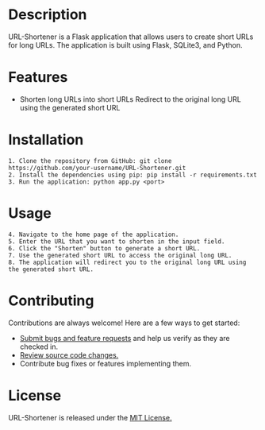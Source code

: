 # Description

URL-Shortener is a Flask application that allows users to create short URLs for long URLs. The application is built using Flask, SQLite3, and Python.

# Features

- Shorten long URLs into short URLs
    Redirect to the original long URL using the generated short URL

# Installation

    1. Clone the repository from GitHub: git clone https://github.com/your-username/URL-Shortener.git
    2. Install the dependencies using pip: pip install -r requirements.txt
    3. Run the application: python app.py <port>

# Usage

    4. Navigate to the home page of the application.
    5. Enter the URL that you want to shorten in the input field.
    6. Click the "Shorten" button to generate a short URL.
    7. Use the generated short URL to access the original long URL.
    8. The application will redirect you to the original long URL using the generated short URL.

# Contributing

Contributions are always welcome! Here are a few ways to get started:

- [Submit bugs and feature requests](https://github.com/shubham-pawar/URL-Shortener/issues) and help us verify as they are checked in.
- [Review source code changes.](https://github.com/shubham-pawar/URL-Shortener/pulls)
- Contribute bug fixes or features implementing them.

# License

URL-Shortener is released under the [MIT License.](https://opensource.org/license/mit/)
